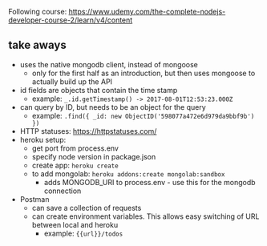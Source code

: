 Following course: https://www.udemy.com/the-complete-nodejs-developer-course-2/learn/v4/content

## take aways
- uses the native mongodb client, instead of mongoose
  - only for the first half as an introduction, but then uses mongoose to actually build up the API
- id fields are objects that contain the time stamp
  - example: `_.id.getTimestamp() -> 2017-08-01T12:53:23.000Z`
- can query by ID, but needs to be an object for the query
  - example: `.find({ _id: new ObjectID('598077a472e6d979da9bbf9b') })`
- HTTP statuses: https://httpstatuses.com/
- heroku setup:
  - get port from process.env
  - specify node version in package.json
  - create app: `heroku create`
  - to add mongolab: `heroku addons:create mongolab:sandbox`
    - adds MONGODB_URI to process.env - use this for the mongodb connection
- Postman
  - can save a collection of requests
  - can create environment variables. This allows easy switching of URL between local and heroku
    - example: `{{url}}/todos`
